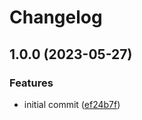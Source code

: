 # Changelog

## 1.0.0 (2023-05-27)


### Features

* initial commit ([ef24b7f](https://github.com/dworac/auditor/commit/ef24b7fe1b98ec6bc1acb8f3adad88453fd0375c))
